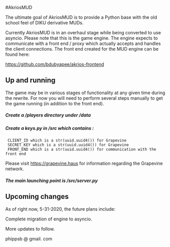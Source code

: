 #AkriosMUD

The ultimate goal of AkriosMUD is to provide a Python base with the old school feel
of DIKU derivative MUDs.

Currently AkriosMUD is in an overhaul stage while being converted to use asyncio.  Please
note that this is the game engine.  The engine expects to communicate with a front end / 
proxy which actually accepts and handles the client connections.  The front end created
for the MUD engine can be found here:

https://github.com/bdubyapee/akrios-frontend

## Up and running

The game may be in various stages of functionality at any given time during the rewrite.
For now you will need to perform several steps manually to get the game running (in addition to the front end).

##### Create a /players directory under /data
##### Create a keys.py in /src which contains :
     CLIENT_ID which is a str(uuid.uuid4()) for Grapevine
     SECRET_KEY which is a str(uuid.uuid4()) for Grapevine
     FRONT_END which is a str(uuid.uuid4()) for communication with the front end
     
 Please visit https://grapevine.haus for information regarding the Grapevine network.

##### The main launching point is /src/server.py

## Upcoming changes

As of right now, 5-31-2020, the future plans include:

Complete migration of engine to asyncio.

More updates to follow.

phippsb @ gmail. com

